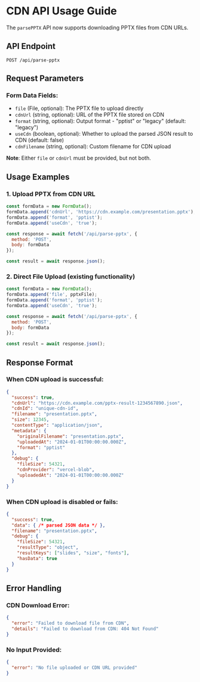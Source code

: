 # CDN API Usage Guide

The `parsePPTX` API now supports downloading PPTX files from CDN URLs.

## API Endpoint
`POST /api/parse-pptx`

## Request Parameters

### Form Data Fields:
- `file` (File, optional): The PPTX file to upload directly
- `cdnUrl` (string, optional): URL of the PPTX file stored on CDN
- `format` (string, optional): Output format - "pptist" or "legacy" (default: "legacy")
- `useCdn` (boolean, optional): Whether to upload the parsed JSON result to CDN (default: false)
- `cdnFilename` (string, optional): Custom filename for CDN upload

**Note**: Either `file` or `cdnUrl` must be provided, but not both.

## Usage Examples

### 1. Upload PPTX from CDN URL
```javascript
const formData = new FormData();
formData.append('cdnUrl', 'https://cdn.example.com/presentation.pptx');
formData.append('format', 'pptist');
formData.append('useCdn', 'true');

const response = await fetch('/api/parse-pptx', {
  method: 'POST',
  body: formData
});

const result = await response.json();
```

### 2. Direct File Upload (existing functionality)
```javascript
const formData = new FormData();
formData.append('file', pptxFile);
formData.append('format', 'pptist');
formData.append('useCdn', 'true');

const response = await fetch('/api/parse-pptx', {
  method: 'POST',
  body: formData
});

const result = await response.json();
```

## Response Format

### When CDN upload is successful:
```json
{
  "success": true,
  "cdnUrl": "https://cdn.example.com/pptx-result-1234567890.json",
  "cdnId": "unique-cdn-id",
  "filename": "presentation.pptx",
  "size": 12345,
  "contentType": "application/json",
  "metadata": {
    "originalFilename": "presentation.pptx",
    "uploadedAt": "2024-01-01T00:00:00.000Z",
    "format": "pptist"
  },
  "debug": {
    "fileSize": 54321,
    "cdnProvider": "vercel-blob",
    "uploadedAt": "2024-01-01T00:00:00.000Z"
  }
}
```

### When CDN upload is disabled or fails:
```json
{
  "success": true,
  "data": { /* parsed JSON data */ },
  "filename": "presentation.pptx",
  "debug": {
    "fileSize": 54321,
    "resultType": "object",
    "resultKeys": ["slides", "size", "fonts"],
    "hasData": true
  }
}
```

## Error Handling

### CDN Download Error:
```json
{
  "error": "Failed to download file from CDN",
  "details": "Failed to download from CDN: 404 Not Found"
}
```

### No Input Provided:
```json
{
  "error": "No file uploaded or CDN URL provided"
}
```
